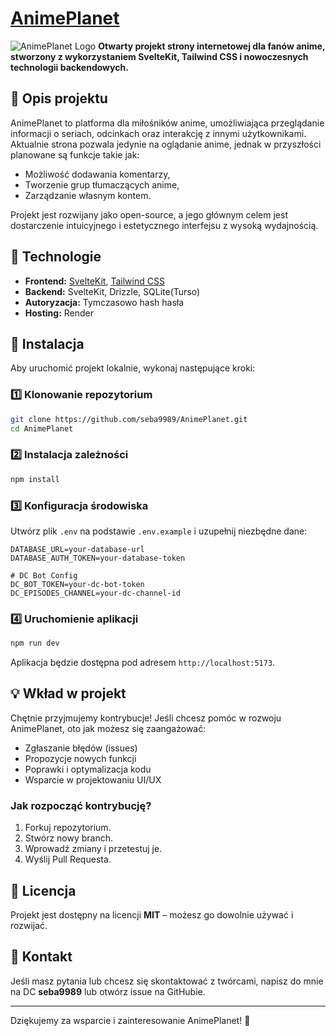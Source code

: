 # [AnimePlanet](https://animeplanet.org/)

![AnimePlanet Logo](https://media.discordapp.net/attachments/1016199786313039882/1327663416596234240/LOGO_2330x650.png?ex=67ab6f69&is=67aa1de9&hm=58925beee288e36ef0e2f171d5ac0a667540f335c36738ec8948e3c5fdbeb427&=&format=webp&quality=lossless&width=1407&height=393)
**Otwarty projekt strony internetowej dla fanów anime, stworzony z wykorzystaniem SvelteKit, Tailwind CSS i nowoczesnych technologii backendowych.**

## 📌 Opis projektu

AnimePlanet to platforma dla miłośników anime, umożliwiająca przeglądanie informacji o seriach, odcinkach oraz interakcję z innymi użytkownikami. Aktualnie strona pozwala jedynie na oglądanie anime, jednak w przyszłości planowane są funkcje takie jak:

- Możliwość dodawania komentarzy,
- Tworzenie grup tłumaczących anime,
- Zarządzanie własnym kontem.

Projekt jest rozwijany jako open-source, a jego głównym celem jest dostarczenie intuicyjnego i estetycznego interfejsu z wysoką wydajnością.

## 🚀 Technologie

- **Frontend:** [SvelteKit](https://kit.svelte.dev/), [Tailwind CSS](https://tailwindcss.com/)
- **Backend:** SvelteKit, Drizzle, SQLite(Turso)
- **Autoryzacja:** Tymczasowo hash hasła
- **Hosting:** Render

## 🔧 Instalacja

Aby uruchomić projekt lokalnie, wykonaj następujące kroki:

### 1️⃣ Klonowanie repozytorium

```sh
git clone https://github.com/seba9989/AnimePlanet.git
cd AnimePlanet
```

### 2️⃣ Instalacja zależności

```sh
npm install
```

### 3️⃣ Konfiguracja środowiska

Utwórz plik `.env` na podstawie `.env.example` i uzupełnij niezbędne dane:

```
DATABASE_URL=your-database-url
DATABASE_AUTH_TOKEN=your-database-token

# DC Bot Config
DC_BOT_TOKEN=your-dc-bot-token
DC_EPISODES_CHANNEL=your-dc-channel-id
```

### 4️⃣ Uruchomienie aplikacji

```sh
npm run dev
```

Aplikacja będzie dostępna pod adresem `http://localhost:5173`.

## 💡 Wkład w projekt

Chętnie przyjmujemy kontrybucje! Jeśli chcesz pomóc w rozwoju AnimePlanet, oto jak możesz się zaangażować:

- Zgłaszanie błędów (issues)
- Propozycje nowych funkcji
- Poprawki i optymalizacja kodu
- Wsparcie w projektowaniu UI/UX

### Jak rozpocząć kontrybucję?

1. Forkuj repozytorium.
2. Stwórz nowy branch.
3. Wprowadź zmiany i przetestuj je.
4. Wyślij Pull Requesta.

## 📄 Licencja

Projekt jest dostępny na licencji **MIT** – możesz go dowolnie używać i rozwijać.

## 🌟 Kontakt

Jeśli masz pytania lub chcesz się skontaktować z twórcami, napisz do mnie na DC **seba9989** lub otwórz issue na GitHubie.

---

Dziękujemy za wsparcie i zainteresowanie AnimePlanet! 🎌
